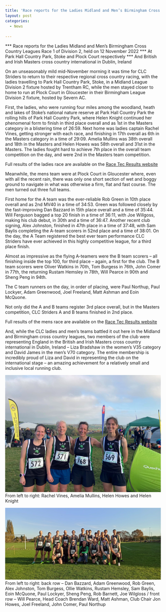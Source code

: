 ```yaml
---
title: 'Race reports for the Ladies Midland and Men’s Birmingham Cross Country Leagues Race 1 of Division 2, 12 November 2022 - Park Hall Country Park, Stoke and Plock Court respectively'
layout: post
categories:
  - News

---
```


*** Race reports for the Ladies Midland and Men’s Birmingham Cross Country Leagues Race 1 of Division 2, held on 12 November 2022
*** At Park Hall Country Park, Stoke and Plock Court respectively
*** And British and Irish Masters cross country international in Dublin, Ireland 

On an unseasonably mild mid-November morning it was time for CLC Striders to return to their respective regional cross country racing, with the ladies travelling to Park Hall Country Park, Stoke, in a Midland League Division 2 fixture hosted by Trentham RC, while the men stayed closer to home to run at Plock Court in Gloucester in their Birmingham League Division 2 fixture, hosted by Severn AC.

First, the ladies, who were running four miles among the woodland, heath and lakes of Stoke’s national nature reserve at Park Hall Country Park the rolling hills of Park Hall Country Park, where Helen Knight continued her phenomenal form to finish in third place overall and as 1st in the Masters category in a blistering time of 26:59. Next home was ladies captain Rachel Vines, getting stronger with each race, and finishing in 17th overall as 6th in the Masters category in a time of 29:09. Amelia Mullins was 38th overall and 18th in the Masters and Helen Howes was 58th overall and 31st in the Masters. The ladies fought hard to achieve 7th place in the overall team competition on the day, and were 2nd in the Masters team competition.

Full results of the ladies race are available on the [Race Tec Results website](https://www.racetecresults.com/results.aspx?CId=16418&RId=3091&EId=2&dt=0&adv=0&fbclid=IwAR1_5LA7bYLg07eele2-UusBfpafyU_JFoA48iOM4V4hnc-H3_07-vObhKw "Race Tec Results website")

Meanwhile, the mens team were at Plock Court in Gloucester where, even with all the recent rain, there was only one short section of wet and boggy ground to navigate in what was otherwise a firm, flat and fast course. The men turned out three full teams.

First home for the A team was the ever-reliable Rob Green in 10th place overall and as 2nd MV40 in a time of 34:53. Green was followed closely by the fast-improving Dan Bazzard in 15th place overall and a time of 35:44. Will Ferguson bagged a top 20 finish in a time of 36:11, with Joe Willgoss, making his club debut, in 30th and a time of 36:47. Another recent club signing, Alex Johnston, finished in 47th place in a time of 37:48, with Sam Baylis completing the A-team scorers in 52nd place and a time of 38:01. On the day, the A Team registered the best ever team performance CLC Striders have ever achieved in this highly competitive league, for a third place finish.

Almost as impressive as the flying A-teamers were the B team scorers – all finishing inside the top 100, for third place – again, a first for the club. The B team scorers were Oliver Watkins in 70th, Tom Burgess in 76th, John Comer in 77th, the returning Rustam Hemsley in 78th, Will Pearce in 90th and Sheng Peng in 94th. 

The C team runners on the day, in order of placing, were Paul Northup, Paul Lockyer, Adam Greenwood, Joel Freeland, Matt Ashman and Eoin McQuone.

Not only did the A and B teams register 3rd place overall, but in the Masters competition, CLC Striders A and B teams finished in 2nd place.

Full results of the mens race are available on the [Race Tec Results website](https://www.birminghamccleague.co.uk/images/stories/bdccl/articlepdfs/XC_League_Archive/2022-23/2022-11-12-M2.pdf "Race Tec Results website")

And, while the CLC ladies and men’s teams battled it out here in the Midland and Birmingham cross country leagues, two members of the club were representing England in the British and Irish Masters cross country international in Dublin, Ireland – Liza Bradshaw in the women’s V35 category and David James in the men’s V70 category. The entire membership is incredibly proud of Liza and David in representing the club on the international stage – an amazing achievement for a relatively small and inclusive local running club.

![Ladies Midlands Cross Country League division 2 team](/images/2022/11/2022-11-14-Ladies-XC.jpg "Ladies Midlands Cross Country League division 2 team")
From left to right: Rachel Vines, Amelia Mullins, Helen Howes and Helen Knight

![Mens Birmingham Cross Country League division 2 team](/images/2022/11/2022-11-14-Mens-XC.jpg "Mens Birmingham Cross Country League division 2 team")
From left to right: back row – Dan Bazzard, Adam Greenwood, Rob Green, Alex Johnston, Tom Burgess, Ollie Watkins, Rustam Hemsley, Sam Baylis, Eoin McQuone, Paul Lockyer, Sheng Peng, Rob Barnett, Joe Wilgloss / front row – Will Pearce, Head Coach Brendan Ward, Matt Ashman, Club Chair Jon Howes, Joel Freeland, John Comer, Paul Northup